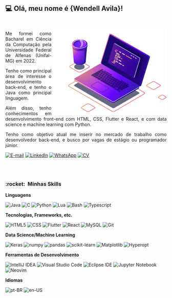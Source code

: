 ## 💻 Olá, meu nome é <strong>{Wendell Avila}!</strong>
<br>

<img src="https://raw.githubusercontent.com/wendellavila/wendellavila/main/assets/img/laptop.png" min-width="360px" max-width="360px" width="360px" align="right" alt="Laptop illustration">

<p align="justify">Me formei como Bacharel em Ciência da Computação pela Universidade Federal de Alfenas (Unifal-MG) em 2022.</p>

<p align="justify">Tenho como principal área de interesse o desenvolvimento back-end, e tenho o Java como principal linguagem.</p>

<p align="justify">Além disso, tenho conhecimentos em desenvolvimento front-end com HTML, CSS, Flutter e React, e com data science e machine learning com Python.</p>

<p align="justify">Tenho como objetivo atual me inserir no mercado de trabalho como desenvolvedor back-end, e busco por vagas de estágio ou programador júnior.</p>

[![E-mail](https://img.shields.io/badge/Gmail-D14836?style=for-the-badge&logo=gmail&logoColor=white)](mailto:wendelljcavila@gmail.com)
[![LinkedIn](https://img.shields.io/badge/linkedin-%230077B5.svg?style=for-the-badge&logo=linkedin&logoColor=white)](https://linkedin.com/in/wendellavila)
[![WhatsApp](https://img.shields.io/badge/WhatsApp-25D366?style=for-the-badge&logo=whatsapp&logoColor=white)](https://wa.me/5535988747228)
[![CV](https://img.shields.io/badge/CV-ffffff?style=for-the-badge&logo=microsoft-word&logoColor=202A44)](https://github.com/wendellavila/wendellavila/blob/main/assets/files/CV-pt-BR.pdf)

<br><br>
<h3> :rocket: &nbsp;Minhas Skills </h3>

**Linguagens**
  
  ![Java](https://img.shields.io/badge/Java-black?style=for-the-badge&logo=openjdk&logoColor=E0191E)
  ![C](https://img.shields.io/badge/C-black?style=for-the-badge&logo=C&logoColor=00599C)
  ![Python](https://img.shields.io/badge/Python-black?style=for-the-badge&logo=python&logoColor=F2CB3A)
  ![Lua](https://img.shields.io/badge/Lua-black?style=for-the-badge&logo=Lua&logoColor=3c3cff)
  ![Bash](https://img.shields.io/badge/Bash-black?style=for-the-badge&logo=gnubash)
  ![Typescript](https://img.shields.io/badge/Typescript-black?style=for-the-badge&logo=Typescript)
  
**Tecnologias, Frameworks, etc.**
  
  ![HTML5](https://img.shields.io/badge/HTML5-black?style=for-the-badge&logo=HTML5)
  ![CSS](https://img.shields.io/badge/CSS-black?style=for-the-badge&logo=CSS3&logoColor=1572B6)
  ![Flutter](https://img.shields.io/badge/Flutter-black?style=for-the-badge&logo=Flutter&logoColor=41C6F0)
  ![React](https://img.shields.io/badge/React-black?style=for-the-badge&logo=react)
  ![MySQL](https://img.shields.io/badge/MySQL-black?style=for-the-badge&logo=mysql)
  ![Git](https://img.shields.io/badge/Git-black?style=for-the-badge&logo=git)
  
  **Data Science/Machine Learning**
  
  ![Keras](https://img.shields.io/badge/Keras-black?style=for-the-badge&logo=Keras&logoColor=F22C3A)
  ![numpy](https://img.shields.io/badge/numpy-black?style=for-the-badge&logo=numpy&logoColor=49A2C4)
  ![pandas](https://img.shields.io/badge/pandas-black?style=for-the-badge&logo=pandas&logoColor=F2C000)
  ![scikit-learn](https://img.shields.io/badge/scikit--learn-black?style=for-the-badge&logo=scikitlearn)
  ![Matplotlib](https://img.shields.io/badge/📊%20Matplotlib-black?style=for-the-badge)
  ![Hyperopt](https://img.shields.io/badge/📈%20Hyperopt-black?style=for-the-badge)

**Ferramentas de Desenvolvimento**
  
  ![IntelliJ IDEA](https://img.shields.io/badge/IntelliJ%20IDEA-black?style=for-the-badge&logo=intellij-idea&logoColor=F02F5A)
  ![Visual Studio Code](https://img.shields.io/badge/Visual%20Studio%20Code-black?style=for-the-badge&logo=visual-studio-code&logoColor=007ACC)
  ![Eclipse IDE](https://img.shields.io/badge/Eclipse-black?style=for-the-badge&logo=eclipse-ide&logoColor=3F3179)
  ![Jupyter Notebook](https://img.shields.io/badge/Jupyter%20Notebook-black?style=for-the-badge&logo=jupyter)
  ![Neovim](https://img.shields.io/badge/Neovim-black?style=for-the-badge&logo=Neovim)

  **Idiomas**
  
  ![pt-BR](https://img.shields.io/badge/🇧🇷%20pt--BR-black?style=for-the-badge)
  ![en-US](https://img.shields.io/badge/🇺🇸%20en--US-black?style=for-the-badge)
